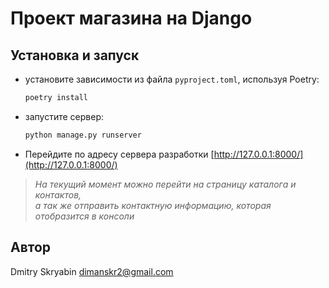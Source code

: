 # Проект магазина на Django

## Установка и запуск

- установите зависимости из файла `pyproject.toml`, используя Poetry:
    ```bash
    poetry install
    ```
- запустите сервер:
    ```bash
    python manage.py runserver
    ```
- Перейдите по адресу сервера разработки [http://127.0.0.1:8000/](http://127.0.0.1:8000/)

> *На текущий момент можно перейти на страницу каталога и контактов, \
> а так же отправить контактную информацию,
> которая отобразится в консоли*

## Автор
Dmitry Skryabin <dimanskr2@gmail.com>